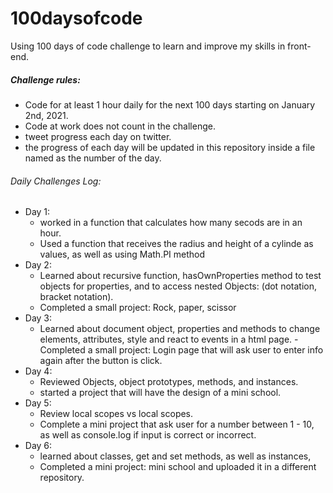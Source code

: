 # 100daysofcode

Using 100 days of code challenge to learn and improve my skills in front-end.

##### Challenge rules:

- Code for at least 1 hour daily for the next 100 days starting on January 2nd, 2021.
- Code at work does not count in the challenge.
- tweet progress each day on twitter.
- the progress of each day will be updated in this repository inside a file named as the number of the day.

###### Daily Challenges Log:

- Day 1:
  - worked in a function that calculates how many secods are in an hour.
  - Used a function that receives the radius and height of a cylinde as values, as well as using Math.PI method
- Day 2:
  - Learned about recursive function, hasOwnProperties method to test objects for properties, and to access nested Objects: (dot notation, bracket notation).
  - Completed a small project: Rock, paper, scissor
- Day 3:
  - Learned about document object, properties and methods to change elements, attributes, style and react to events in a html page.
    -Completed a small project: Login page that will ask user to enter info again after the button is click.
- Day 4:
  - Reviewed Objects, object prototypes, methods, and instances.
  - started a project that will have the design of a mini school.
- Day 5:
  - Review local scopes vs local scopes.
  - Complete a mini project that ask user for a number between 1 - 10, as well as console.log if input is correct or incorrect.
- Day 6:
  - learned about classes, get and set methods, as well as instances,
  - Completed a mini project: mini school and uploaded it in a different repository.
